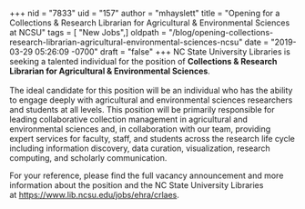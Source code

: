 +++
nid = "7833"
uid = "157"
author = "mhayslett"
title = "Opening for a Collections & Research Librarian for Agricultural & Environmental Sciences at NCSU"
tags = [ "New Jobs",]
oldpath = "/blog/opening-collections-research-librarian-agricultural-environmental-sciences-ncsu"
date = "2019-03-29 05:26:09 -0700"
draft = "false"
+++
NC State University Libraries is seeking a talented individual for the
position of **Collections & Research Librarian for Agricultural &
Environmental Sciences**. \
\
The ideal candidate for this position will be an individual who has the
ability to engage deeply with agricultural and environmental sciences
researchers and students at all levels. This position will be primarily
responsible for leading collaborative collection management in
agricultural and environmental sciences and, in collaboration with our
team, providing expert services for faculty, staff, and students across
the research life cycle including information discovery, data curation,
visualization, research computing, and scholarly communication.    

For your reference, please find the full vacancy announcement and more
information about the position and the NC State University Libraries
at <https://www.lib.ncsu.edu/jobs/ehra/crlaes>.
